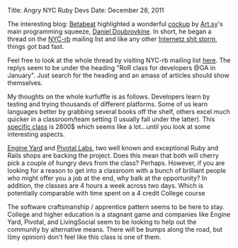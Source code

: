 Title: Angry NYC Ruby Devs
Date: December 28, 2011

The interesting blog: [Betabeat](http://www.betabeat.com/) highlighted a wonderful [cockup](http://www.betabeat.com/2011/12/27/ruby-developers-offended-by-2800-ruby-class/) by [Art.sy](http://art.sy/about)'s main programming squeeze, 
[Daniel Doubrovkine](https://twitter.com/dblockdotorg). In short, he began a thread on the [NYC-rb](http://www.meetup.com/NYC-rb/messages/archive/) mailing list and like any other [Internetz shit storm](http://youtu.be/-JFfN5pKzFU), things got bad fast.

Feel free to look at the whole thread by visiting NYC-rb mailing list [here](http://www.meetup.com/NYC-rb/messages/archive/). The replys seem to be under the heading "RoR class for developers @GA in January". Just search for the heading and an amass of articles should show themselves.

My thoughts on the whole kurfuffle is as follows. Developers learn by testing and trying thousands of different platforms. Some of us learn languages better by grabbing several books off the shelf, others excel much quicker in a classroom/team setting (I usually fall under the latter). This [specific class](https://generalassemb.ly/ruby-on-rails-for-developers) is 2800$ which seems like a lot…until you look at some interesting aspects.

[Engine Yard](http://www.engineyard.com/) and [Pivotal Labs](http://pivotallabs.com/), two well known and exceptional Ruby and Rails shops are backing the project. Does this mean that both will cherry pick a couple of hungry devs from the class? Perhaps. However, if you are looking for a reason to get into a classroom with a bunch of brilliant people who might offer you a job at the end, why balk at the opportunity? In addition, the classes are 4 hours a week across two days. Which is potentially comparable with time spent on a 4 credit College course

The software craftsmanship / apprentice pattern seems to be here to stay. College and higher education is a stagnant game and companies like Engine Yard, Pivotal, and LivingSocial seem to be looking to help out the community by alternative means. There will be bumps along the road, but I(my opinion) don't feel like this class is one of them.
